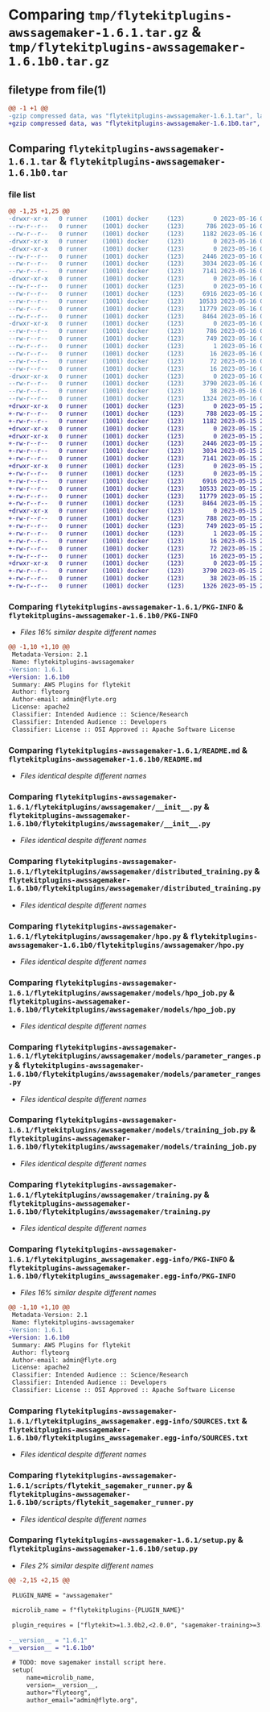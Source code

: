 # Comparing `tmp/flytekitplugins-awssagemaker-1.6.1.tar.gz` & `tmp/flytekitplugins-awssagemaker-1.6.1b0.tar.gz`

## filetype from file(1)

```diff
@@ -1 +1 @@
-gzip compressed data, was "flytekitplugins-awssagemaker-1.6.1.tar", last modified: Tue May 16 00:12:28 2023, max compression
+gzip compressed data, was "flytekitplugins-awssagemaker-1.6.1b0.tar", last modified: Mon May 15 22:07:01 2023, max compression
```

## Comparing `flytekitplugins-awssagemaker-1.6.1.tar` & `flytekitplugins-awssagemaker-1.6.1b0.tar`

### file list

```diff
@@ -1,25 +1,25 @@
-drwxr-xr-x   0 runner    (1001) docker     (123)        0 2023-05-16 00:12:28.566378 flytekitplugins-awssagemaker-1.6.1/
--rw-r--r--   0 runner    (1001) docker     (123)      786 2023-05-16 00:12:28.566378 flytekitplugins-awssagemaker-1.6.1/PKG-INFO
--rw-r--r--   0 runner    (1001) docker     (123)     1182 2023-05-16 00:12:01.000000 flytekitplugins-awssagemaker-1.6.1/README.md
-drwxr-xr-x   0 runner    (1001) docker     (123)        0 2023-05-16 00:12:28.562378 flytekitplugins-awssagemaker-1.6.1/flytekitplugins/
-drwxr-xr-x   0 runner    (1001) docker     (123)        0 2023-05-16 00:12:28.566378 flytekitplugins-awssagemaker-1.6.1/flytekitplugins/awssagemaker/
--rw-r--r--   0 runner    (1001) docker     (123)     2446 2023-05-16 00:12:01.000000 flytekitplugins-awssagemaker-1.6.1/flytekitplugins/awssagemaker/__init__.py
--rw-r--r--   0 runner    (1001) docker     (123)     3034 2023-05-16 00:12:01.000000 flytekitplugins-awssagemaker-1.6.1/flytekitplugins/awssagemaker/distributed_training.py
--rw-r--r--   0 runner    (1001) docker     (123)     7141 2023-05-16 00:12:01.000000 flytekitplugins-awssagemaker-1.6.1/flytekitplugins/awssagemaker/hpo.py
-drwxr-xr-x   0 runner    (1001) docker     (123)        0 2023-05-16 00:12:28.566378 flytekitplugins-awssagemaker-1.6.1/flytekitplugins/awssagemaker/models/
--rw-r--r--   0 runner    (1001) docker     (123)        0 2023-05-16 00:12:01.000000 flytekitplugins-awssagemaker-1.6.1/flytekitplugins/awssagemaker/models/__init__.py
--rw-r--r--   0 runner    (1001) docker     (123)     6916 2023-05-16 00:12:01.000000 flytekitplugins-awssagemaker-1.6.1/flytekitplugins/awssagemaker/models/hpo_job.py
--rw-r--r--   0 runner    (1001) docker     (123)    10533 2023-05-16 00:12:01.000000 flytekitplugins-awssagemaker-1.6.1/flytekitplugins/awssagemaker/models/parameter_ranges.py
--rw-r--r--   0 runner    (1001) docker     (123)    11779 2023-05-16 00:12:01.000000 flytekitplugins-awssagemaker-1.6.1/flytekitplugins/awssagemaker/models/training_job.py
--rw-r--r--   0 runner    (1001) docker     (123)     8464 2023-05-16 00:12:01.000000 flytekitplugins-awssagemaker-1.6.1/flytekitplugins/awssagemaker/training.py
-drwxr-xr-x   0 runner    (1001) docker     (123)        0 2023-05-16 00:12:28.566378 flytekitplugins-awssagemaker-1.6.1/flytekitplugins_awssagemaker.egg-info/
--rw-r--r--   0 runner    (1001) docker     (123)      786 2023-05-16 00:12:28.000000 flytekitplugins-awssagemaker-1.6.1/flytekitplugins_awssagemaker.egg-info/PKG-INFO
--rw-r--r--   0 runner    (1001) docker     (123)      749 2023-05-16 00:12:28.000000 flytekitplugins-awssagemaker-1.6.1/flytekitplugins_awssagemaker.egg-info/SOURCES.txt
--rw-r--r--   0 runner    (1001) docker     (123)        1 2023-05-16 00:12:28.000000 flytekitplugins-awssagemaker-1.6.1/flytekitplugins_awssagemaker.egg-info/dependency_links.txt
--rw-r--r--   0 runner    (1001) docker     (123)       16 2023-05-16 00:12:28.000000 flytekitplugins-awssagemaker-1.6.1/flytekitplugins_awssagemaker.egg-info/namespace_packages.txt
--rw-r--r--   0 runner    (1001) docker     (123)       72 2023-05-16 00:12:28.000000 flytekitplugins-awssagemaker-1.6.1/flytekitplugins_awssagemaker.egg-info/requires.txt
--rw-r--r--   0 runner    (1001) docker     (123)       16 2023-05-16 00:12:28.000000 flytekitplugins-awssagemaker-1.6.1/flytekitplugins_awssagemaker.egg-info/top_level.txt
-drwxr-xr-x   0 runner    (1001) docker     (123)        0 2023-05-16 00:12:28.566378 flytekitplugins-awssagemaker-1.6.1/scripts/
--rw-r--r--   0 runner    (1001) docker     (123)     3790 2023-05-16 00:12:01.000000 flytekitplugins-awssagemaker-1.6.1/scripts/flytekit_sagemaker_runner.py
--rw-r--r--   0 runner    (1001) docker     (123)       38 2023-05-16 00:12:28.566378 flytekitplugins-awssagemaker-1.6.1/setup.cfg
--rw-r--r--   0 runner    (1001) docker     (123)     1324 2023-05-16 00:12:27.000000 flytekitplugins-awssagemaker-1.6.1/setup.py
+drwxr-xr-x   0 runner    (1001) docker     (123)        0 2023-05-15 22:07:01.627838 flytekitplugins-awssagemaker-1.6.1b0/
+-rw-r--r--   0 runner    (1001) docker     (123)      788 2023-05-15 22:07:01.623838 flytekitplugins-awssagemaker-1.6.1b0/PKG-INFO
+-rw-r--r--   0 runner    (1001) docker     (123)     1182 2023-05-15 22:06:44.000000 flytekitplugins-awssagemaker-1.6.1b0/README.md
+drwxr-xr-x   0 runner    (1001) docker     (123)        0 2023-05-15 22:07:01.623838 flytekitplugins-awssagemaker-1.6.1b0/flytekitplugins/
+drwxr-xr-x   0 runner    (1001) docker     (123)        0 2023-05-15 22:07:01.623838 flytekitplugins-awssagemaker-1.6.1b0/flytekitplugins/awssagemaker/
+-rw-r--r--   0 runner    (1001) docker     (123)     2446 2023-05-15 22:06:44.000000 flytekitplugins-awssagemaker-1.6.1b0/flytekitplugins/awssagemaker/__init__.py
+-rw-r--r--   0 runner    (1001) docker     (123)     3034 2023-05-15 22:06:44.000000 flytekitplugins-awssagemaker-1.6.1b0/flytekitplugins/awssagemaker/distributed_training.py
+-rw-r--r--   0 runner    (1001) docker     (123)     7141 2023-05-15 22:06:44.000000 flytekitplugins-awssagemaker-1.6.1b0/flytekitplugins/awssagemaker/hpo.py
+drwxr-xr-x   0 runner    (1001) docker     (123)        0 2023-05-15 22:07:01.623838 flytekitplugins-awssagemaker-1.6.1b0/flytekitplugins/awssagemaker/models/
+-rw-r--r--   0 runner    (1001) docker     (123)        0 2023-05-15 22:06:44.000000 flytekitplugins-awssagemaker-1.6.1b0/flytekitplugins/awssagemaker/models/__init__.py
+-rw-r--r--   0 runner    (1001) docker     (123)     6916 2023-05-15 22:06:44.000000 flytekitplugins-awssagemaker-1.6.1b0/flytekitplugins/awssagemaker/models/hpo_job.py
+-rw-r--r--   0 runner    (1001) docker     (123)    10533 2023-05-15 22:06:44.000000 flytekitplugins-awssagemaker-1.6.1b0/flytekitplugins/awssagemaker/models/parameter_ranges.py
+-rw-r--r--   0 runner    (1001) docker     (123)    11779 2023-05-15 22:06:44.000000 flytekitplugins-awssagemaker-1.6.1b0/flytekitplugins/awssagemaker/models/training_job.py
+-rw-r--r--   0 runner    (1001) docker     (123)     8464 2023-05-15 22:06:44.000000 flytekitplugins-awssagemaker-1.6.1b0/flytekitplugins/awssagemaker/training.py
+drwxr-xr-x   0 runner    (1001) docker     (123)        0 2023-05-15 22:07:01.623838 flytekitplugins-awssagemaker-1.6.1b0/flytekitplugins_awssagemaker.egg-info/
+-rw-r--r--   0 runner    (1001) docker     (123)      788 2023-05-15 22:07:01.000000 flytekitplugins-awssagemaker-1.6.1b0/flytekitplugins_awssagemaker.egg-info/PKG-INFO
+-rw-r--r--   0 runner    (1001) docker     (123)      749 2023-05-15 22:07:01.000000 flytekitplugins-awssagemaker-1.6.1b0/flytekitplugins_awssagemaker.egg-info/SOURCES.txt
+-rw-r--r--   0 runner    (1001) docker     (123)        1 2023-05-15 22:07:01.000000 flytekitplugins-awssagemaker-1.6.1b0/flytekitplugins_awssagemaker.egg-info/dependency_links.txt
+-rw-r--r--   0 runner    (1001) docker     (123)       16 2023-05-15 22:07:01.000000 flytekitplugins-awssagemaker-1.6.1b0/flytekitplugins_awssagemaker.egg-info/namespace_packages.txt
+-rw-r--r--   0 runner    (1001) docker     (123)       72 2023-05-15 22:07:01.000000 flytekitplugins-awssagemaker-1.6.1b0/flytekitplugins_awssagemaker.egg-info/requires.txt
+-rw-r--r--   0 runner    (1001) docker     (123)       16 2023-05-15 22:07:01.000000 flytekitplugins-awssagemaker-1.6.1b0/flytekitplugins_awssagemaker.egg-info/top_level.txt
+drwxr-xr-x   0 runner    (1001) docker     (123)        0 2023-05-15 22:07:01.623838 flytekitplugins-awssagemaker-1.6.1b0/scripts/
+-rw-r--r--   0 runner    (1001) docker     (123)     3790 2023-05-15 22:06:44.000000 flytekitplugins-awssagemaker-1.6.1b0/scripts/flytekit_sagemaker_runner.py
+-rw-r--r--   0 runner    (1001) docker     (123)       38 2023-05-15 22:07:01.627838 flytekitplugins-awssagemaker-1.6.1b0/setup.cfg
+-rw-r--r--   0 runner    (1001) docker     (123)     1326 2023-05-15 22:07:00.000000 flytekitplugins-awssagemaker-1.6.1b0/setup.py
```

### Comparing `flytekitplugins-awssagemaker-1.6.1/PKG-INFO` & `flytekitplugins-awssagemaker-1.6.1b0/PKG-INFO`

 * *Files 16% similar despite different names*

```diff
@@ -1,10 +1,10 @@
 Metadata-Version: 2.1
 Name: flytekitplugins-awssagemaker
-Version: 1.6.1
+Version: 1.6.1b0
 Summary: AWS Plugins for flytekit
 Author: flyteorg
 Author-email: admin@flyte.org
 License: apache2
 Classifier: Intended Audience :: Science/Research
 Classifier: Intended Audience :: Developers
 Classifier: License :: OSI Approved :: Apache Software License
```

### Comparing `flytekitplugins-awssagemaker-1.6.1/README.md` & `flytekitplugins-awssagemaker-1.6.1b0/README.md`

 * *Files identical despite different names*

### Comparing `flytekitplugins-awssagemaker-1.6.1/flytekitplugins/awssagemaker/__init__.py` & `flytekitplugins-awssagemaker-1.6.1b0/flytekitplugins/awssagemaker/__init__.py`

 * *Files identical despite different names*

### Comparing `flytekitplugins-awssagemaker-1.6.1/flytekitplugins/awssagemaker/distributed_training.py` & `flytekitplugins-awssagemaker-1.6.1b0/flytekitplugins/awssagemaker/distributed_training.py`

 * *Files identical despite different names*

### Comparing `flytekitplugins-awssagemaker-1.6.1/flytekitplugins/awssagemaker/hpo.py` & `flytekitplugins-awssagemaker-1.6.1b0/flytekitplugins/awssagemaker/hpo.py`

 * *Files identical despite different names*

### Comparing `flytekitplugins-awssagemaker-1.6.1/flytekitplugins/awssagemaker/models/hpo_job.py` & `flytekitplugins-awssagemaker-1.6.1b0/flytekitplugins/awssagemaker/models/hpo_job.py`

 * *Files identical despite different names*

### Comparing `flytekitplugins-awssagemaker-1.6.1/flytekitplugins/awssagemaker/models/parameter_ranges.py` & `flytekitplugins-awssagemaker-1.6.1b0/flytekitplugins/awssagemaker/models/parameter_ranges.py`

 * *Files identical despite different names*

### Comparing `flytekitplugins-awssagemaker-1.6.1/flytekitplugins/awssagemaker/models/training_job.py` & `flytekitplugins-awssagemaker-1.6.1b0/flytekitplugins/awssagemaker/models/training_job.py`

 * *Files identical despite different names*

### Comparing `flytekitplugins-awssagemaker-1.6.1/flytekitplugins/awssagemaker/training.py` & `flytekitplugins-awssagemaker-1.6.1b0/flytekitplugins/awssagemaker/training.py`

 * *Files identical despite different names*

### Comparing `flytekitplugins-awssagemaker-1.6.1/flytekitplugins_awssagemaker.egg-info/PKG-INFO` & `flytekitplugins-awssagemaker-1.6.1b0/flytekitplugins_awssagemaker.egg-info/PKG-INFO`

 * *Files 16% similar despite different names*

```diff
@@ -1,10 +1,10 @@
 Metadata-Version: 2.1
 Name: flytekitplugins-awssagemaker
-Version: 1.6.1
+Version: 1.6.1b0
 Summary: AWS Plugins for flytekit
 Author: flyteorg
 Author-email: admin@flyte.org
 License: apache2
 Classifier: Intended Audience :: Science/Research
 Classifier: Intended Audience :: Developers
 Classifier: License :: OSI Approved :: Apache Software License
```

### Comparing `flytekitplugins-awssagemaker-1.6.1/flytekitplugins_awssagemaker.egg-info/SOURCES.txt` & `flytekitplugins-awssagemaker-1.6.1b0/flytekitplugins_awssagemaker.egg-info/SOURCES.txt`

 * *Files identical despite different names*

### Comparing `flytekitplugins-awssagemaker-1.6.1/scripts/flytekit_sagemaker_runner.py` & `flytekitplugins-awssagemaker-1.6.1b0/scripts/flytekit_sagemaker_runner.py`

 * *Files identical despite different names*

### Comparing `flytekitplugins-awssagemaker-1.6.1/setup.py` & `flytekitplugins-awssagemaker-1.6.1b0/setup.py`

 * *Files 2% similar despite different names*

```diff
@@ -2,15 +2,15 @@
 
 PLUGIN_NAME = "awssagemaker"
 
 microlib_name = f"flytekitplugins-{PLUGIN_NAME}"
 
 plugin_requires = ["flytekit>=1.3.0b2,<2.0.0", "sagemaker-training>=3.6.2,<4.0.0", "retry2==0.9.5"]
 
-__version__ = "1.6.1"
+__version__ = "1.6.1b0"
 
 # TODO: move sagemaker install script here.
 setup(
     name=microlib_name,
     version=__version__,
     author="flyteorg",
     author_email="admin@flyte.org",
```

